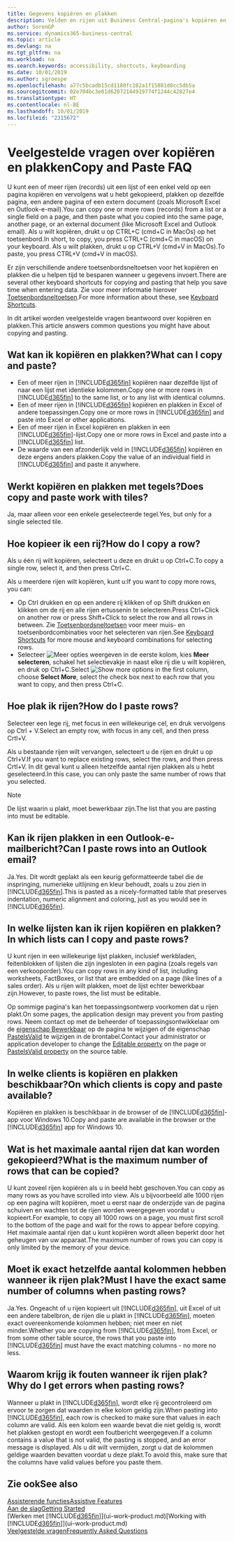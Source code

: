 ```yaml
---
title: Gegevens kopiëren en plakken
description: Velden en rijen uit Business Central-pagina's kopiëren en ergens anders plakken.
author: SorenGP
ms.service: dynamics365-business-central
ms.topic: article
ms.devlang: na
ms.tgt_pltfrm: na
ms.workload: na
ms.search.keywords: accessibility, shortcuts, keyboarding
ms.date: 10/01/2019
ms.author: sgroespe
ms.openlocfilehash: a77c5bcadb15cd1180fc102a1f15881d0cc5db5a
ms.sourcegitcommit: 02e704bc3e01d62072144919774f1244c42827e4
ms.translationtype: HT
ms.contentlocale: nl-BE
ms.lasthandoff: 10/01/2019
ms.locfileid: "2315672"
---
```

# <a name="copy-and-paste-faq"></a><span data-ttu-id="0a563-103">Veelgestelde vragen over kopiëren en plakken</span><span class="sxs-lookup"><span data-stu-id="0a563-103">Copy and Paste FAQ</span></span>
<span data-ttu-id="0a563-104">U kunt een of meer rijen (records) uit een lijst of een enkel veld op een pagina kopiëren en vervolgens wat u hebt gekopieerd, plakken op dezelfde pagina, een andere pagina of een extern document (zoals Microsoft Excel en Outlook-e-mail).</span><span class="sxs-lookup"><span data-stu-id="0a563-104">You can copy one or more rows (records) from a list or a single field on a page, and then paste what you copied into the same page, another page, or an external document (like Microsoft Excel and Outlook email).</span></span> <span data-ttu-id="0a563-105">Als u wilt kopiëren, drukt u op CTRL+C (cmd+C in MacOs) op het toetsenbord.</span><span class="sxs-lookup"><span data-stu-id="0a563-105">In short, to copy, you press CTRL+C (cmd+C in macOS) on your keyboard.</span></span> <span data-ttu-id="0a563-106">Als u wilt plakken, drukt u op CTRL+V (cmd+V in MacOs).</span><span class="sxs-lookup"><span data-stu-id="0a563-106">To paste, you press CTRL+V (cmd+V in macOS).</span></span>

<span data-ttu-id="0a563-107">Er zijn verschillende andere toetsenbordsneltoetsen voor het kopiëren en plakken die u helpen tijd te besparen wanneer u gegevens invoert.</span><span class="sxs-lookup"><span data-stu-id="0a563-107">There are several other keyboard shortcuts for copying and pasting that help you save time when entering data.</span></span> <span data-ttu-id="0a563-108">Zie voor meer informatie hierover [Toetsenbordsneltoetsen](keyboard-shortcuts.md#CopyRows).</span><span class="sxs-lookup"><span data-stu-id="0a563-108">For more information about these, see [Keyboard Shortcuts](keyboard-shortcuts.md#CopyRows).</span></span>

<span data-ttu-id="0a563-109">In dit artikel worden veelgestelde vragen beantwoord over kopiëren en plakken.</span><span class="sxs-lookup"><span data-stu-id="0a563-109">This article answers common questions you might have about copying and pasting.</span></span>  

## <a name="what-can-i-copy-and-paste"></a><span data-ttu-id="0a563-110">Wat kan ik kopiëren en plakken?</span><span class="sxs-lookup"><span data-stu-id="0a563-110">What can I copy and paste?</span></span>
- <span data-ttu-id="0a563-111">Een of meer rijen in [!INCLUDE[d365fin](includes/d365fin_md.md)] kopiëren naar dezelfde lijst of naar een lijst met identieke kolommen.</span><span class="sxs-lookup"><span data-stu-id="0a563-111">Copy one or more rows in [!INCLUDE[d365fin](includes/d365fin_md.md)] to the same list, or to any list with identical columns.</span></span>
- <span data-ttu-id="0a563-112">Een of meer rijen in [!INCLUDE[d365fin](includes/d365fin_md.md)] kopiëren en plakken in Excel of andere toepassingen.</span><span class="sxs-lookup"><span data-stu-id="0a563-112">Copy one or more rows in [!INCLUDE[d365fin](includes/d365fin_md.md)] and paste into Excel or other applications.</span></span>
- <span data-ttu-id="0a563-113">Een of meer rijen in Excel kopiëren en plakken in een [!INCLUDE[d365fin](includes/d365fin_md.md)]-lijst.</span><span class="sxs-lookup"><span data-stu-id="0a563-113">Copy one or more rows in Excel and paste into a [!INCLUDE[d365fin](includes/d365fin_md.md)] list.</span></span>
- <span data-ttu-id="0a563-114">De waarde van een afzonderlijk veld in [!INCLUDE[d365fin](includes/d365fin_md.md)] kopiëren en deze ergens anders plakken.</span><span class="sxs-lookup"><span data-stu-id="0a563-114">Copy the value of an individual field in [!INCLUDE[d365fin](includes/d365fin_md.md)] and paste it anywhere.</span></span>

## <a name="does-copy-and-paste-work-with-tiles"></a><span data-ttu-id="0a563-115">Werkt kopiëren en plakken met tegels?</span><span class="sxs-lookup"><span data-stu-id="0a563-115">Does copy and paste work with tiles?</span></span>
<span data-ttu-id="0a563-116">Ja, maar alleen voor een enkele geselecteerde tegel.</span><span class="sxs-lookup"><span data-stu-id="0a563-116">Yes, but only for a single selected tile.</span></span>

## <a name="how-do-i-copy-a-row"></a><span data-ttu-id="0a563-117">Hoe kopieer ik een rij?</span><span class="sxs-lookup"><span data-stu-id="0a563-117">How do I copy a row?</span></span>
<span data-ttu-id="0a563-118">Als u één rij wilt kopiëren, selecteert u deze en drukt u op Ctrl+C.</span><span class="sxs-lookup"><span data-stu-id="0a563-118">To copy a single row, select it, and then press Ctrl+C.</span></span>

<span data-ttu-id="0a563-119">Als u meerdere rijen wilt kopiëren, kunt u:</span><span class="sxs-lookup"><span data-stu-id="0a563-119">If you want to copy more rows, you can:</span></span>
- <span data-ttu-id="0a563-120">Op Ctrl drukken en op een andere rij klikken of op Shift drukken en klikken om de rij en alle rijen ertussenin te selecteren.</span><span class="sxs-lookup"><span data-stu-id="0a563-120">Press Ctrl+Click on another row or press Shift+Click to select the row and all rows in between.</span></span> <span data-ttu-id="0a563-121">Zie [Toetsenbordsneltoetsen](keyboard-shortcuts.md#CopyRows) voor meer muis- en toetsenbordcombinaties voor het selecteren van rijen.</span><span class="sxs-lookup"><span data-stu-id="0a563-121">See [Keyboard Shortcuts](keyboard-shortcuts.md#CopyRows) for more mouse and keyboard combinations for selecting rows.</span></span>
- <span data-ttu-id="0a563-122">Selecteer ![Meer opties weergeven](media/show-more-options-icon.png "pictogram Meer opties weergeven") in de eerste kolom, kies **Meer selecteren**, schakel het selectievakje in naast elke rij die u wilt kopiëren, en druk op Ctrl+C.</span><span class="sxs-lookup"><span data-stu-id="0a563-122">Select ![Show more options](media/show-more-options-icon.png "Show more options icon") in the first column, choose **Select More**, select the check box next to each row that you want to copy, and then press Ctrl+C.</span></span>

## <a name="how-do-i-paste-rows"></a><span data-ttu-id="0a563-123">Hoe plak ik rijen?</span><span class="sxs-lookup"><span data-stu-id="0a563-123">How do I paste rows?</span></span>
<span data-ttu-id="0a563-124">Selecteer een lege rij, met focus in een willekeurige cel, en druk vervolgens op Ctrl + V.</span><span class="sxs-lookup"><span data-stu-id="0a563-124">Select an empty row, with focus in any cell, and then press Crtl+V.</span></span>

<span data-ttu-id="0a563-125">Als u bestaande rijen wilt vervangen, selecteert u de rijen en drukt u op Ctrl+V.</span><span class="sxs-lookup"><span data-stu-id="0a563-125">If you want to replace existing rows, select the rows, and then press Crtl+V.</span></span> <span data-ttu-id="0a563-126">In dit geval kunt u alleen hetzelfde aantal rijen plakken als u hebt geselecteerd.</span><span class="sxs-lookup"><span data-stu-id="0a563-126">In this case, you can only paste the same number of rows that you selected.</span></span>

> [!NOTE]
> <span data-ttu-id="0a563-127">De lijst waarin u plakt, moet bewerkbaar zijn.</span><span class="sxs-lookup"><span data-stu-id="0a563-127">The list that you are pasting into must be editable.</span></span>

<!-- Rows are pasted directly where your cursor is located. If you paste into an empty line, any existing subsequent lines will be moved after the pasted lines. If you paste into an existing line or lines, this will be overwritten.-->

## <a name="can-i-paste-rows-into-an-outlook-email"></a><span data-ttu-id="0a563-128">Kan ik rijen plakken in een Outlook-e-mailbericht?</span><span class="sxs-lookup"><span data-stu-id="0a563-128">Can I paste rows into an Outlook email?</span></span>
<span data-ttu-id="0a563-129">Ja.</span><span class="sxs-lookup"><span data-stu-id="0a563-129">Yes.</span></span> <span data-ttu-id="0a563-130">Dit wordt geplakt als een keurig geformatteerde tabel die de inspringing, numerieke uitlijning en kleur behoudt, zoals u zou zien in [!INCLUDE[d365fin](includes/d365fin_md.md)].</span><span class="sxs-lookup"><span data-stu-id="0a563-130">This is pasted as a nicely-formatted table that preserves indentation, numeric alignment and coloring, just as you would see in [!INCLUDE[d365fin](includes/d365fin_md.md)].</span></span>

## <a name="in-which-lists-can-i-copy-and-paste-rows"></a><span data-ttu-id="0a563-131">In welke lijsten kan ik rijen kopiëren en plakken?</span><span class="sxs-lookup"><span data-stu-id="0a563-131">In which lists can I copy and paste rows?</span></span>
<span data-ttu-id="0a563-132">U kunt rijen in een willekeurige lijst plakken, inclusief werkbladen, feitenblokken of lijsten die zijn ingesloten in een pagina (zoals regels van een verkooporder).</span><span class="sxs-lookup"><span data-stu-id="0a563-132">You can copy rows in any kind of list, including worksheets, FactBoxes, or list that are embedded on a page (like lines of a sales order).</span></span> <span data-ttu-id="0a563-133">Als u rijen wilt plakken, moet de lijst echter bewerkbaar zijn.</span><span class="sxs-lookup"><span data-stu-id="0a563-133">However, to paste rows, the list must be editable.</span></span>

<span data-ttu-id="0a563-134">Op sommige pagina's kan het toepassingsontwerp voorkomen dat u rijen plakt.</span><span class="sxs-lookup"><span data-stu-id="0a563-134">On some pages, the application design may prevent you from pasting rows.</span></span> <span data-ttu-id="0a563-135">Neem contact op met de beheerder of toepassingsontwikkelaar om de [eigenschap Bewerkbaar](https://docs.microsoft.com/en-us/dynamics365/business-central/dev-itpro/developer/properties/devenv-editable-property) op de pagina te wijzigen of de eigenschap [PasteIsValid](https://docs.microsoft.com/en-us/dynamics365/business-central/dev-itpro/developer/properties/devenv-pasteisvalid-property) te wijzigen in de brontabel.</span><span class="sxs-lookup"><span data-stu-id="0a563-135">Contact your administrator or application developer to change the [Editable property](https://docs.microsoft.com/en-us/dynamics365/business-central/dev-itpro/developer/properties/devenv-editable-property) on the page or [PasteIsValid property](https://docs.microsoft.com/en-us/dynamics365/business-central/dev-itpro/developer/properties/devenv-pasteisvalid-property) on the source table.</span></span>

## <a name="on-which-clients-is-copy-and-paste-available"></a><span data-ttu-id="0a563-136">In welke clients is kopiëren en plakken beschikbaar?</span><span class="sxs-lookup"><span data-stu-id="0a563-136">On which clients is copy and paste available?</span></span>
<span data-ttu-id="0a563-137">Kopiëren en plakken is beschikbaar in de browser of de [!INCLUDE[d365fin](includes/d365fin_md.md)]-app voor Windows 10.</span><span class="sxs-lookup"><span data-stu-id="0a563-137">Copy and paste are available in the browser or the [!INCLUDE[d365fin](includes/d365fin_md.md)] app for Windows 10.</span></span>

## <a name="what-is-the-maximum-number-of-rows-that-can-be-copied"></a><span data-ttu-id="0a563-138">Wat is het maximale aantal rijen dat kan worden gekopieerd?</span><span class="sxs-lookup"><span data-stu-id="0a563-138">What is the maximum number of rows that can be copied?</span></span>
<span data-ttu-id="0a563-139">U kunt zoveel rijen kopiëren als u in beeld hebt geschoven.</span><span class="sxs-lookup"><span data-stu-id="0a563-139">You can copy as many rows as you have scrolled into view.</span></span> <span data-ttu-id="0a563-140">Als u bijvoorbeeld alle 1000 rijen op een pagina wilt kopiëren, moet u eerst naar de onderzijde van de pagina schuiven en wachten tot de rijen worden weergegeven voordat u kopieert.</span><span class="sxs-lookup"><span data-stu-id="0a563-140">For example, to copy all 1000 rows on a page, you must first scroll to the bottom of the page and wait for the rows to appear before copying.</span></span> <span data-ttu-id="0a563-141">Het maximale aantal rijen dat u kunt kopiëren wordt alleen beperkt door het geheugen van uw apparaat.</span><span class="sxs-lookup"><span data-stu-id="0a563-141">The maximum number of rows you can copy is only limited by the memory of your device.</span></span>

## <a name="must-i-have-the-exact-same-number-of-columns-when-pasting-rows"></a><span data-ttu-id="0a563-142">Moet ik exact hetzelfde aantal kolommen hebben wanneer ik rijen plak?</span><span class="sxs-lookup"><span data-stu-id="0a563-142">Must I have the exact same number of columns when pasting rows?</span></span>
<span data-ttu-id="0a563-143">Ja.</span><span class="sxs-lookup"><span data-stu-id="0a563-143">Yes.</span></span> <span data-ttu-id="0a563-144">Ongeacht of u rijen kopieert uit [!INCLUDE[d365fin](includes/d365fin_md.md)], uit Excel of uit een andere tabelbron, de rijen die u plakt in [!INCLUDE[d365fin](includes/d365fin_md.md)], moeten exact overeenkomende kolommen hebben; niet meer en niet minder.</span><span class="sxs-lookup"><span data-stu-id="0a563-144">Whether you are copying from [!INCLUDE[d365fin](includes/d365fin_md.md)], from Excel, or from some other table source, the rows that you paste into [!INCLUDE[d365fin](includes/d365fin_md.md)] must have the exact matching columns - no more no less.</span></span>

## <a name="why-do-i-get-errors-when-pasting-rows"></a><span data-ttu-id="0a563-145">Waarom krijg ik fouten wanneer ik rijen plak?</span><span class="sxs-lookup"><span data-stu-id="0a563-145">Why do I get errors when pasting rows?</span></span>
<span data-ttu-id="0a563-146">Wanneer u plakt in [!INCLUDE[d365fin](includes/d365fin_md.md)], wordt elke rij gecontroleerd om ervoor te zorgen dat waarden in elke kolom geldig zijn.</span><span class="sxs-lookup"><span data-stu-id="0a563-146">When pasting into [!INCLUDE[d365fin](includes/d365fin_md.md)], each row is checked to make sure that values in each column are valid.</span></span> <span data-ttu-id="0a563-147">Als een kolom een waarde bevat die niet geldig is, wordt het plakken gestopt en wordt een foutbericht weergegeven.</span><span class="sxs-lookup"><span data-stu-id="0a563-147">If a column contains a value that is not valid, the pasting is stopped, and an error message is displayed.</span></span> <span data-ttu-id="0a563-148">Als u dit wilt vermijden, zorgt u dat de kolommen geldige waarden bevatten voordat u deze plakt.</span><span class="sxs-lookup"><span data-stu-id="0a563-148">To avoid this, make sure that the columns have valid values before you paste them.</span></span>


## <a name="see-also"></a><span data-ttu-id="0a563-149">Zie ook</span><span class="sxs-lookup"><span data-stu-id="0a563-149">See also</span></span>
[<span data-ttu-id="0a563-150">Assisterende functies</span><span class="sxs-lookup"><span data-stu-id="0a563-150">Assistive Features</span></span>](ui-accessibility.md)  
[<span data-ttu-id="0a563-151">Aan de slag</span><span class="sxs-lookup"><span data-stu-id="0a563-151">Getting Started</span></span>](product-get-started.md)  
<span data-ttu-id="0a563-152">[Werken met [!INCLUDE[d365fin](includes/d365fin_md.md)]](ui-work-product.md)</span><span class="sxs-lookup"><span data-stu-id="0a563-152">[Working with [!INCLUDE[d365fin](includes/d365fin_md.md)]](ui-work-product.md)</span></span>  
[<span data-ttu-id="0a563-153">Veelgestelde vragen</span><span class="sxs-lookup"><span data-stu-id="0a563-153">Frequently Asked Questions</span></span>](across-faq.md)  
